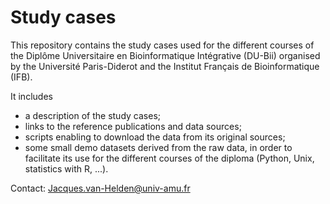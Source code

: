 # Study cases


This repository contains the study cases used for the different courses of the Diplôme Universitaire en Bioinformatique Intégrative (DU-Bii) organised by the Université Paris-Diderot and the Institut Français de Bioinformatique (IFB). 

It includes 

- a description of the study cases;
- links to the reference publications and data sources;
- scripts enabling to download the data from its original sources;
- some small demo datasets derived from the raw data, in order to facilitate its use for the different courses of the diploma (Python, Unix, statistics with R, ...).

Contact: Jacques.van-Helden@univ-amu.fr
